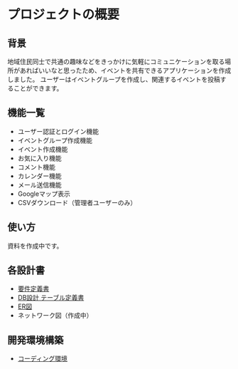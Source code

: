 # プロジェクトの概要

## 背景
地域住民同士で共通の趣味などをきっかけに気軽にコミュニケーションを取る場所があればいいなと思ったため、イベントを共有できるアプリケーションを作成しました。
ユーザーはイベントグループを作成し、関連するイベントを投稿することができます。

## 機能一覧
- ユーザー認証とログイン機能
- イベントグループ作成機能
- イベント作成機能
- お気に入り機能
- コメント機能
- カレンダー機能
- メール送信機能
- Googleマップ表示
- CSVダウンロード（管理者ユーザーのみ）

## 使い方
資料を作成中です。

## 各設計書
- [要件定義書](https://docs.google.com/spreadsheets/d/1Fr1BOrqxxct8Vs4r93QxH74VNiFLLNNSp-KMc94muOk/edit?gid=931362599#gid=931362599)
- [DB設計 テーブル定義書](https://docs.google.com/spreadsheets/d/1djgFIGLQAtCfa-BHaoWJRGeD8fNCvb-I5QvwyQMc8JY/edit?gid=0#gid=0)
- [ER図](https://dbdiagram.io/d/671a09f797a66db9a31cc5f7)
- ネットワーク図（作成中）

## 開発環境構築
- [コーディング環境](docs/README.md)